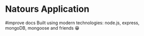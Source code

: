 # Natours Application
#improve docs
Built using modern technologies: node.js, express, mongoDB, mongoose and friends 😁
